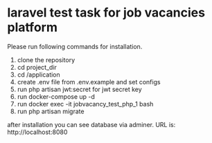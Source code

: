 # laravel test task for job vacancies platform

Please run following commands for installation.

1. clone the repository
2. cd project_dir
3. cd /application
4. create .env file from .env.example and set configs
5. run php artisan jwt:secret for jwt secret key
6. run docker-compose up -d
7. run docker exec -it jobvacancy_test_php_1 bash
8. run php artisan migrate

after installation you can see database via adminer. URL is: http://localhost:8080


